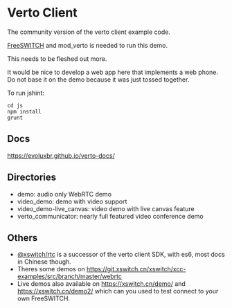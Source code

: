 # Verto Client

The community version of the verto client example code.

[FreeSWITCH](https://github.com/signalwire/freeswitch) and mod_verto is needed to run this demo.

This needs to be fleshed out more.

It would be nice to develop a web app here that implements a web phone.
Do not base it on the demo because it was just tossed together.

To run jshint:

```
cd js
npm install
grunt
```

## Docs

https://evoluxbr.github.io/verto-docs/

## Directories

- demo: audio only WebRTC demo
- video_demo: demo with video support
- video_demo-live_canvas: video demo with live canvas feature
- verto_communicator: nearly full featured video conference demo

## Others

- [@xswitch/rtc](https://www.npmjs.com/package/@xswitch/rtc) is a successor of the verto client SDK, with es6, most docs in Chinese though.
- Theres some demos on https://git.xswitch.cn/xswitch/xcc-examples/src/branch/master/webrtc
- Live demos also available on https://xswitch.cn/demo/ and https://xswitch.cn/demo2/ which can you used to test connect to your own FreeSWITCH.
